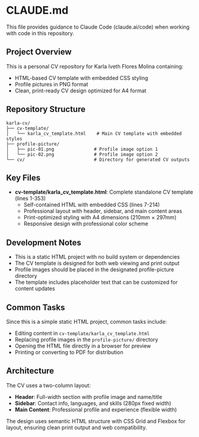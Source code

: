 # CLAUDE.md

This file provides guidance to Claude Code (claude.ai/code) when working with code in this repository.

## Project Overview

This is a personal CV repository for Karla Iveth Flores Molina containing:
- HTML-based CV template with embedded CSS styling
- Profile pictures in PNG format
- Clean, print-ready CV design optimized for A4 format

## Repository Structure

```
karla-cv/
├── cv-template/
│   └── karla_cv_template.html    # Main CV template with embedded styles
├── profile-picture/
│   ├── pic-01.png               # Profile image option 1
│   └── pic-02.png               # Profile image option 2
└── cv/                          # Directory for generated CV outputs
```

## Key Files

- **cv-template/karla_cv_template.html**: Complete standalone CV template (lines 1-353)
  - Self-contained HTML with embedded CSS (lines 7-214)
  - Professional layout with header, sidebar, and main content areas
  - Print-optimized styling with A4 dimensions (210mm × 297mm)
  - Responsive design with professional color scheme

## Development Notes

- This is a static HTML project with no build system or dependencies
- The CV template is designed for both web viewing and print output
- Profile images should be placed in the designated profile-picture directory
- The template includes placeholder text that can be customized for content updates

## Common Tasks

Since this is a simple static HTML project, common tasks include:
- Editing content in `cv-template/karla_cv_template.html`
- Replacing profile images in the `profile-picture/` directory
- Opening the HTML file directly in a browser for preview
- Printing or converting to PDF for distribution

## Architecture

The CV uses a two-column layout:
- **Header**: Full-width section with profile image and name/title
- **Sidebar**: Contact info, languages, and skills (280px fixed width)
- **Main Content**: Professional profile and experience (flexible width)

The design uses semantic HTML structure with CSS Grid and Flexbox for layout, ensuring clean print output and web compatibility.
